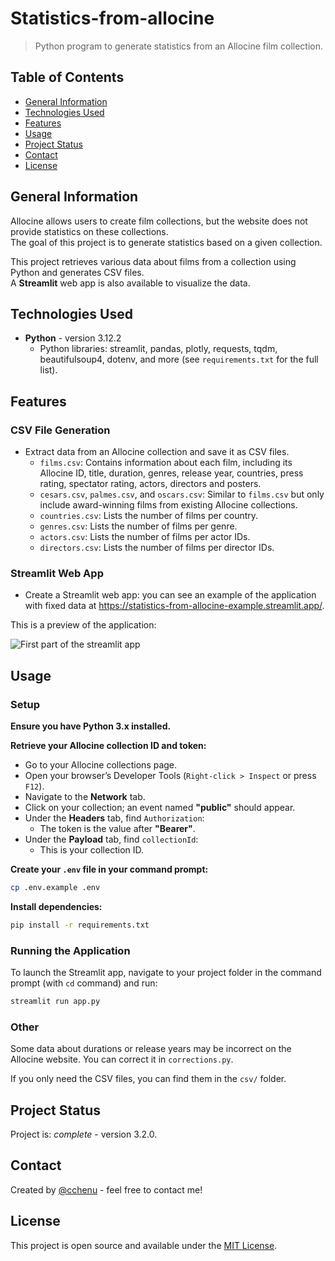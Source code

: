 # Statistics-from-allocine
> Python program to generate statistics from an Allocine film collection.

## Table of Contents
* [General Information](#general-information)
* [Technologies Used](#technologies-used)
* [Features](#features)
* [Usage](#usage)
* [Project Status](#project-status)
* [Contact](#contact)
* [License](#license)

## General Information
Allocine allows users to create film collections, but the website does not provide statistics on these collections.  
The goal of this project is to generate statistics based on a given collection.  

This project retrieves various data about films from a collection using Python and generates CSV files.  
A **Streamlit** web app is also available to visualize the data.

## Technologies Used
- **Python** - version 3.12.2  
  - Python libraries: streamlit, pandas, plotly, requests, tqdm, beautifulsoup4, dotenv, and more (see `requirements.txt` for the full list).

## Features
### CSV File Generation
- Extract data from an Allocine collection and save it as CSV files.
  - `films.csv`: Contains information about each film, including its Allocine ID, title, duration, genres, release year, countries, press rating, spectator rating, actors, directors and posters.
  - `cesars.csv`, `palmes.csv`, and `oscars.csv`: Similar to `films.csv` but only include award-winning films from existing Allocine collections.
  - `countries.csv`: Lists the number of films per country.
  - `genres.csv`: Lists the number of films per genre.
  - `actors.csv`: Lists the number of films per actor IDs.
  - `directors.csv`: Lists the number of films per director IDs.

### Streamlit Web App
- Create a Streamlit web app: you can see an example of the application with fixed data at https://statistics-from-allocine-example.streamlit.app/.

This is a preview of the application:

![First part of the streamlit app](https://zupimages.net/up/25/13/0ryo.png)

## Usage
### Setup
**Ensure you have Python 3.x installed.**

**Retrieve your Allocine collection ID and token:**
   - Go to your Allocine collections page.
   - Open your browser’s Developer Tools (`Right-click > Inspect` or press `F12`).
   - Navigate to the **Network** tab.
   - Click on your collection; an event named **"public"** should appear.
   - Under the **Headers** tab, find `Authorization`:  
     - The token is the value after **"Bearer"**.
   - Under the **Payload** tab, find `collectionId`:  
     - This is your collection ID.

**Create your `.env` file in your command prompt:**  
   ```bash
   cp .env.example .env
   ```

**Install dependencies:**
   ```bash
   pip install -r requirements.txt
   ```

### Running the Application
To launch the Streamlit app, navigate to your project folder in the command prompt (with `cd` command) and run:
   ```bash
   streamlit run app.py
   ```

### Other
Some data about durations or release years may be incorrect on the Allocine website. You can correct it in `corrections.py`.

If you only need the CSV files, you can find them in the `csv/` folder.


## Project Status
Project is: _complete_ - version 3.2.0.


## Contact
Created by [@cchenu](https://github.com/cchenu/) - feel free to contact me!

## License
This project is open source and available under the [MIT License](LICENSE).

